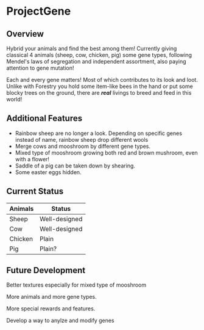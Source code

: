 # ProjectGene

## Overview

Hybrid your animals and find the best among them! Currently giving classical 4 animals (sheep, cow, chicken, pig) some gene types, following Mendel's laws of segregation and independent assortment, also paying attention to gene mutation!

Each and every gene matters! Most of which contributes to its look and loot. Unlike with Forestry you hold some item-like bees in the hand or put some blocky trees on the ground, there are ***real*** livings to breed and feed in this world!

## Additional Features

- Rainbow sheep are no longer a look. Depending on specific genes instead of name, rainbow sheep drop different wools
- Merge cows and mooshroom by different gene types.
- Mixed type of mooshroom growing both red and brown mushroom, even with a flower! 
- Saddle of a pig can be taken down by shearing.
- Some easter eggs hidden.

## Current Status

| Animals | Status        |
| ------- | ------------- |
| Sheep   | Well-designed |
| Cow     | Well-designed |
| Chicken | Plain         |
| Pig     | Plain?        |



## Future Development

Better textures especially for mixed type of mooshroom

More animals and more gene types.

More special rewards and features.

Develop a way to anylze and modify genes
